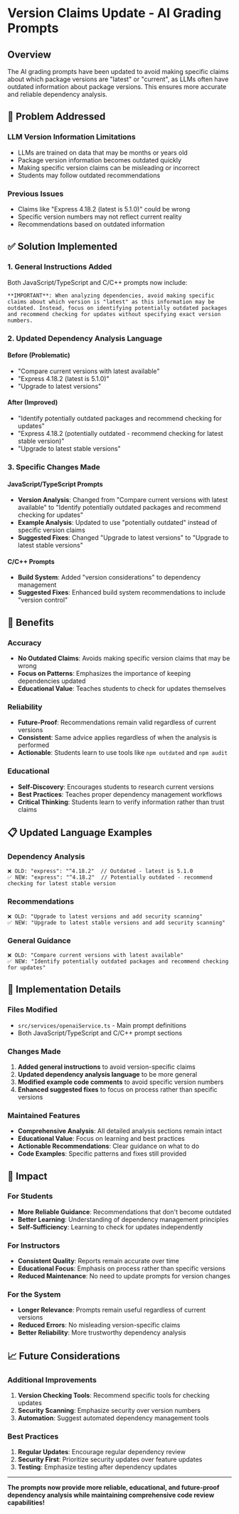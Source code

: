 # Version Claims Update - AI Grading Prompts

## Overview

The AI grading prompts have been updated to avoid making specific claims about which package versions are "latest" or "current", as LLMs often have outdated information about package versions. This ensures more accurate and reliable dependency analysis.

## 🚨 Problem Addressed

### **LLM Version Information Limitations**
- LLMs are trained on data that may be months or years old
- Package version information becomes outdated quickly
- Making specific version claims can be misleading or incorrect
- Students may follow outdated recommendations

### **Previous Issues**
- Claims like "Express 4.18.2 (latest is 5.1.0)" could be wrong
- Specific version numbers may not reflect current reality
- Recommendations based on outdated information

## ✅ Solution Implemented

### **1. General Instructions Added**
Both JavaScript/TypeScript and C/C++ prompts now include:

```
**IMPORTANT**: When analyzing dependencies, avoid making specific claims about which version is "latest" as this information may be outdated. Instead, focus on identifying potentially outdated packages and recommend checking for updates without specifying exact version numbers.
```

### **2. Updated Dependency Analysis Language**

#### **Before (Problematic)**
- "Compare current versions with latest available"
- "Express 4.18.2 (latest is 5.1.0)"
- "Upgrade to latest versions"

#### **After (Improved)**
- "Identify potentially outdated packages and recommend checking for updates"
- "Express 4.18.2 (potentially outdated - recommend checking for latest stable version)"
- "Upgrade to latest stable versions"

### **3. Specific Changes Made**

#### **JavaScript/TypeScript Prompts**
- **Version Analysis**: Changed from "Compare current versions with latest available" to "Identify potentially outdated packages and recommend checking for updates"
- **Example Analysis**: Updated to use "potentially outdated" instead of specific version claims
- **Suggested Fixes**: Changed "Upgrade to latest versions" to "Upgrade to latest stable versions"

#### **C/C++ Prompts**
- **Build System**: Added "version considerations" to dependency management
- **Suggested Fixes**: Enhanced build system recommendations to include "version control"

## 🎯 Benefits

### **Accuracy**
- **No Outdated Claims**: Avoids making specific version claims that may be wrong
- **Focus on Patterns**: Emphasizes the importance of keeping dependencies updated
- **Educational Value**: Teaches students to check for updates themselves

### **Reliability**
- **Future-Proof**: Recommendations remain valid regardless of current versions
- **Consistent**: Same advice applies regardless of when the analysis is performed
- **Actionable**: Students learn to use tools like `npm outdated` and `npm audit`

### **Educational**
- **Self-Discovery**: Encourages students to research current versions
- **Best Practices**: Teaches proper dependency management workflows
- **Critical Thinking**: Students learn to verify information rather than trust claims

## 📋 Updated Language Examples

### **Dependency Analysis**
```
❌ OLD: "express": "^4.18.2"  // Outdated - latest is 5.1.0
✅ NEW: "express": "^4.18.2"  // Potentially outdated - recommend checking for latest stable version
```

### **Recommendations**
```
❌ OLD: "Upgrade to latest versions and add security scanning"
✅ NEW: "Upgrade to latest stable versions and add security scanning"
```

### **General Guidance**
```
❌ OLD: "Compare current versions with latest available"
✅ NEW: "Identify potentially outdated packages and recommend checking for updates"
```

## 🔧 Implementation Details

### **Files Modified**
- `src/services/openaiService.ts` - Main prompt definitions
- Both JavaScript/TypeScript and C/C++ prompt sections

### **Changes Made**
1. **Added general instructions** to avoid version-specific claims
2. **Updated dependency analysis language** to be more general
3. **Modified example code comments** to avoid specific version numbers
4. **Enhanced suggested fixes** to focus on process rather than specific versions

### **Maintained Features**
- **Comprehensive Analysis**: All detailed analysis sections remain intact
- **Educational Value**: Focus on learning and best practices
- **Actionable Recommendations**: Clear guidance on what to do
- **Code Examples**: Specific patterns and fixes still provided

## 🚀 Impact

### **For Students**
- **More Reliable Guidance**: Recommendations that don't become outdated
- **Better Learning**: Understanding of dependency management principles
- **Self-Sufficiency**: Learning to check for updates independently

### **For Instructors**
- **Consistent Quality**: Reports remain accurate over time
- **Educational Focus**: Emphasis on process rather than specific versions
- **Reduced Maintenance**: No need to update prompts for version changes

### **For the System**
- **Longer Relevance**: Prompts remain useful regardless of current versions
- **Reduced Errors**: No misleading version-specific claims
- **Better Reliability**: More trustworthy dependency analysis

## 📈 Future Considerations

### **Additional Improvements**
1. **Version Checking Tools**: Recommend specific tools for checking updates
2. **Security Scanning**: Emphasize security over version numbers
3. **Automation**: Suggest automated dependency management tools

### **Best Practices**
1. **Regular Updates**: Encourage regular dependency review
2. **Security First**: Prioritize security updates over feature updates
3. **Testing**: Emphasize testing after dependency updates

---

**The prompts now provide more reliable, educational, and future-proof dependency analysis while maintaining comprehensive code review capabilities!** 
